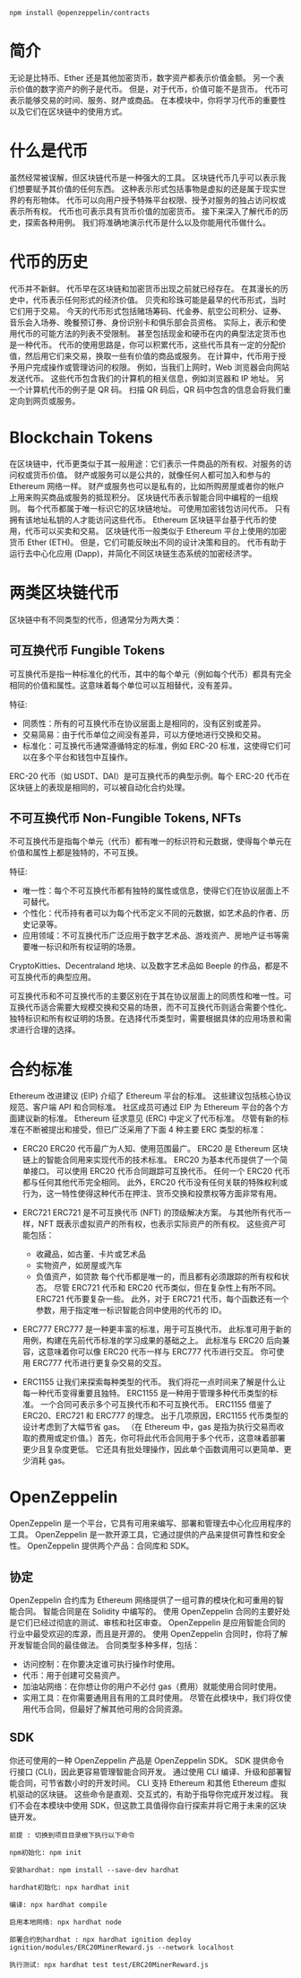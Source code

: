 ```shell
npm install @openzeppelin/contracts

```

# 简介

无论是比特币、Ether 还是其他加密货币，数字资产都表示价值金额。 另一个表示价值的数字资产的例子是代币。 但是，对于代币，价值可能不是货币。 代币可表示能够交易的时间、服务、财产或商品。 在本模块中，你将学习代币的重要性以及它们在区块链中的使用方式。

# 什么是代币

虽然经常被误解，但区块链代币是一种强大的工具。 区块链代币几乎可以表示我们想要赋予其价值的任何东西。 这种表示形式包括事物是虚拟的还是属于现实世界的有形物体。 代币可以向用户授予特殊平台权限、授予对服务的独占访问权或表示所有权。 代币也可表示具有货币价值的加密货币。 接下来深入了解代币的历史，探索各种用例。 我们将准确地演示代币是什么以及你能用代币做什么。

# 代币的历史

代币并不新鲜。 代币早在区块链和加密货币出现之前就已经存在。 在其漫长的历史中，代币表示任何形式的经济价值。 贝壳和珍珠可能是最早的代币形式，当时它们用于交易。 今天的代币形式包括赌场筹码、代金券、航空公司积分、证券、音乐会入场券、晚餐预订券、身份识别卡和俱乐部会员资格。 实际上，表示和使用代币的可能方法的列表不受限制。 甚至包括现金和硬币在内的典型法定货币也是一种代币。 代币的使用思路是，你可以积累代币，这些代币具有一定的分配价值，然后用它们来交易，换取一些有价值的商品或服务。 在计算中，代币用于授予用户完成操作或管理访问的权限。 例如，当我们上网时，Web 浏览器会向网站发送代币。 这些代币包含我们的计算机的相关信息，例如浏览器和 IP 地址。 另一个计算机代币的例子是 QR 码。 扫描 QR 码后，QR 码中包含的信息会将我们重定向到网页或服务。

# Blockchain Tokens

在区块链中，代币更类似于其一般用途：它们表示一件商品的所有权、对服务的访问权或货币价值。 财产或服务可以是公共的，就像任何人都可加入和参与的 Ethereum 网络一样。 财产或服务也可以是私有的，比如所购房屋或者你的帐户上用来购买商品或服务的抵现积分。 区块链代币表示智能合同中编程的一组规则。 每个代币都属于唯一标识它的区块链地址。 可使用加密钱包访问代币。 只有拥有该地址私钥的人才能访问这些代币。 Ethereum 区块链平台基于代币的使用，代币可以买卖和交易。 区块链代币一般类似于 Ethereum 平台上使用的加密货币 Ether (ETH)。 但是，它们可能反映出不同的设计决策和目的。 代币有助于运行去中心化应用 (Dapp)，并简化不同区块链生态系统的加密经济学。

# 两类区块链代币

区块链中有不同类型的代币，但通常分为两大类：

## 可互换代币 Fungible Tokens

可互换代币是指一种标准化的代币，其中的每个单元（例如每个代币）都具有完全相同的价值和属性。这意味着每个单位可以互相替代，没有差异。

特征:

- 同质性：所有的可互换代币在协议层面上是相同的，没有区别或差异。
- 交易简易：由于代币单位之间没有差异，可以方便地进行交换和交易。
- 标准化：可互换代币通常遵循特定的标准，例如 ERC-20 标准，这使得它们可以在多个平台和钱包中互操作。

ERC-20 代币（如 USDT、DAI）是可互换代币的典型示例。每个 ERC-20 代币在区块链上的表现是相同的，可以被自动化合约处理。

## 不可互换代币 Non-Fungible Tokens, NFTs

不可互换代币是指每个单元（代币）都有唯一的标识符和元数据，使得每个单元在价值和属性上都是独特的，不可互换。

特征:

- 唯一性：每个不可互换代币都有独特的属性或信息，使得它们在协议层面上不可替代。
- 个性化：代币持有者可以为每个代币定义不同的元数据，如艺术品的作者、历史记录等。
- 应用领域：不可互换代币广泛应用于数字艺术品、游戏资产、房地产证书等需要唯一标识和所有权证明的场景。

CryptoKitties、Decentraland 地块、以及数字艺术品如 Beeple 的作品，都是不可互换代币的典型应用。

可互换代币和不可互换代币的主要区别在于其在协议层面上的同质性和唯一性。可互换代币适合需要大规模交换和交易的场景，而不可互换代币则适合需要个性化、独特标识和所有权证明的场景。在选择代币类型时，需要根据具体的应用场景和需求进行合理的选择。

# 合约标准

Ethereum 改进建议 (EIP) 介绍了 Ethereum 平台的标准。 这些建议包括核心协议规范、客户端 API 和合同标准。 社区成员可通过 EIP 为 Ethereum 平台的各个方面建议新的标准。 Ethereum 征求意见 (ERC) 中定义了代币标准。 尽管有新的标准在不断被提出和接受，但已广泛采用了下面 4 种主要 ERC 类型的标准：

- ERC20
  ERC20 代币最广为人知、使用范围最广。 ERC20 是 Ethereum 区块链上的智能合同用来实现代币的技术标准。 ERC20 为基本代币提供了一个简单接口。 可以使用 ERC20 代币合同跟踪可互换代币。 任何一个 ERC20 代币都与任何其他代币完全相同。 此外，ERC20 代币没有任何关联的特殊权利或行为，这一特性使得这种代币在押注、货币交换和投票权等方面非常有用。

- ERC721
  ERC721 是不可互换代币 (NFT) 的顶级解决方案。 与其他所有代币一样，NFT 既表示虚拟资产的所有权，也表示实际资产的所有权。 这些资产可能包括：

  - 收藏品，如古董、卡片或艺术品
  - 实物资产，如房屋或汽车
  - 负值资产，如贷款 每个代币都是唯一的，而且都有必须跟踪的所有权和状态。 尽管 ERC721 代币和 ERC20 代币类似，但在复杂性上有所不同。 ERC721 代币要复杂一些。 此外，对于 ERC721 代币，每个函数还有一个参数，用于指定唯一标识智能合同中使用的代币的 ID。

- ERC777
  ERC777 是一种更丰富的标准，用于可互换代币。 此标准可用于新的用例，构建在先前代币标准的学习成果的基础之上。 此标准与 ERC20 后向兼容，这意味着你可以像 ERC20 代币一样与 ERC777 代币进行交互。 你可使用 ERC777 代币进行更复杂交易的交互。

- ERC1155 让我们来探索每种类型的代币。 我们将花一点时间来了解是什么让每一种代币变得重要且独特。
  ERC1155 是一种用于管理多种代币类型的标准。 一个合同可表示多个可互换代币和不可互换代币。 ERC1155 借鉴了 ERC20、ERC721 和 ERC777 的理念。 出于几项原因，ERC1155 代币类型的设计考虑到了大幅节省 gas。 （在 Ethereum 中，gas 是指为执行交易而收取的费用或定价值。）首先，你可将此代币合同用于多个代币，这意味着部署更少且复杂度更低。 它还具有批处理操作，因此单个函数调用可以更简单、更少消耗 gas。

# OpenZeppelin

OpenZeppelin 是一个平台，它具有可用来编写、部署和管理去中心化应用程序的工具。 OpenZeppelin 是一款开源工具，它通过提供的产品来提供可靠性和安全性。 OpenZeppelin 提供两个产品：合同库和 SDK。

## 协定

OpenZeppelin 合约库为 Ethereum 网络提供了一组可靠的模块化和可重用的智能合同。 智能合同是在 Solidity 中编写的。 使用 OpenZeppelin 合同的主要好处是它们已经过彻底的测试、审核和社区审查。 OpenZeppelin 是应用智能合同的行业中最受欢迎的库源，而且是开源的。 使用 OpenZeppelin 合同时，你将了解开发智能合同的最佳做法。 合同类型多种多样，包括：

- 访问控制：在你要决定谁可执行操作时使用。
- 代币：用于创建可交易资产。
- 加油站网络：在你想让你的用户不必付 gas（费用）就能使用合同时使用。
- 实用工具：在你需要通用且有用的工具时使用。 尽管在此模块中，我们将仅使用代币合同，但最好了解其他可用的合同资源。

## SDK

你还可使用的一种 OpenZeppelin 产品是 OpenZeppelin SDK。 SDK 提供命令行接口 (CLI)，因此更容易管理智能合同开发。 通过使用 CLI 编译、升级和部署智能合同，可节省数小时的开发时间。 CLI 支持 Ethereum 和其他 Ethereum 虚拟机驱动的区块链。 这些命令是直观、交互式的，有助于指导你完成开发过程。 我们不会在本模块中使用 SDK，但这款工具值得你自行探索并将它用于未来的区块链开发。

```shell
前提 : 切换到项目目录根下执行以下命令

npm初始化: npm init

安装hardhat: npm install --save-dev hardhat

hardhat初始化: npx hardhat init

编译: npx hardhat compile

启用本地网络: npx hardhat node

部署合约到hardhat : npx hardhat ignition deploy ignition/modules/ERC20MinerReward.js --network localhost

执行测试: npx hardhat test test/ERC20MinerReward.js

```
